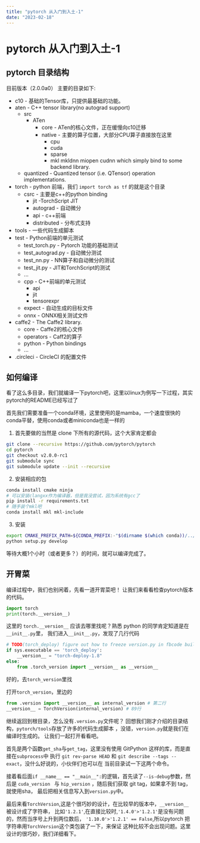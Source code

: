 ```yaml
---
title: "pytorch 从入门到入土-1"
date: "2023-02-18"
---
```


# pytorch 从入门到入土-1

## pytorch 目录结构

目前版本（2.0.0a0）
主要的目录如下:
* c10 - 基础的Tensor库，只提供最基础的功能。
* aten - C++ tensor library(no autograd support)
    * src
        * ATen
            * core - ATen的核心文件，正在缓慢向c10迁移
            * native - 主要的算子位置，大部分CPU算子直接放在这里
                * cpu
                * cuda
                * sparse
                * mkl mkldnn miopen cudnn
              which simply bind to some backend library.
  * quantized - Quantized tensor (i.e. QTensor) operation implementations. 
* torch - python 前端，我们 `import torch as tf` 的就是这个目录
    * csrc - 主要是c++的python binding
        * jit -TorchScript JIT
        * autograd - 自动微分
        * api - c++前端
        * distributed - 分布式支持
* tools - 一些代码生成脚本
* test - Python前端的单元测试
    * test_torch.py - Pytorch 功能的基础测试
    * test_autograd.py - 自动微分测试
    * test_nn.py - NN算子和自动微分的测试
    * test_jit.py - JIT和TorchScript的测试
    * ...
    * cpp - C++前端的单元测试
        * api
        * jit
        * tensorexpr
    * expect - 自动生成的目标文件
    * onnx - ONNX相关测试文件
* caffe2 - The Caffe2 library.
    * core - Caffe2的核心文件
    * operators - Caff2的算子
    * python - Python bindings
    * ...
* .circleci - CircleCI 的配置文件

## 如何编译

看了这么多目录，我们就编译一下pytorch吧，这里以linux为例写一下过程，其实pytorch的README已经写过了

首先我们需要准备一个conda环境，这里使用的是mamba，一个速度很快的conda平替，使用conda或者miniconda也是一样的

1. 首先要做的当然是 clone 下所有的源代码，这个大家肯定都会

```bash
git clone --recursive https://github.com/pytorch/pytorch
cd pytorch
git checkout v2.0.0-rc1
git submodule sync
git submodule update --init --recursive
```

2. 安装相应的包

```bash
conda install cmake ninja
# 可以安装clangxx作为编译器，但是我没尝试，因为系统有gcc了
pip install -r requirements.txt
# 随手装个mkl吧
conda install mkl mkl-include
```

3. 安装

```bash
export CMAKE_PREFIX_PATH=${CONDA_PREFIX:-"$(dirname $(which conda))/../"}
python setup.py develop
```

等待大概1个小时（或者更多？）的时间，就可以编译完成了。

## 开胃菜
编译过程中，我们也别闲着，先看一道开胃菜吧！
让我们来看看检查pytorch版本的代码。

```python
import torch
print(torch.__version__)
```

这里的 `torch.__version__` 应该去哪里找呢？熟悉 python 的同学肯定知道是在`__init__.py`里，
我们进入`__init__.py`，发现了几行代码

```python
# TODO(torch_deploy) figure out how to freeze version.py in fbcode build
if sys.executable == 'torch_deploy':
    __version__ = "torch-deploy-1.8"
else:
    from .torch_version import __version__ as __version__
```
好的，去`torch_version`里找

打开`torch_version`，里边的

```python
from .version import __version__ as internal_version # 第二行
__version__ = TorchVersion(internal_version) # 89行
```

继续返回到根目录，怎么没有`.version.py`文件呢？
回想我们刚才介绍的目录结构，`pytorch/tools`存放了许多的代码生成脚本
，没错，`version.py`就是我们在编译时生成的。 让我们一起打开看看吧。

首先是两个函数`get_sha`与`get_tag`，这里没有使用 GitPython 这样的库，而是直接在`subprocess`中
执行 `git rev-parse HEAD` 和 `git describe --tags --exact`，没什么好说的，小伙伴们也可以在
当前目录试一下这两个命令。

接着看后面`if __name__ == "__main__":`的逻辑，首先读了`--is-debug`参数，然后是
`cuda_version ` 与 `hip_version` ，随后我们获取 git tag，如果拿不到 tag，就使用sha，
最后把相关信息写入到`version.py`中。

最后来看`TorchVersion`,这是个很巧妙的设计，在比较早的版本中，`__version__`被设计成了字符串，
比如`'1.2.1'`,在直接比较时,`'1.4.0'>'1.2.1'`是没有问题的，然而当序号上升到两位数后，
`'1.10.0'>'1.2.1' == False`,所以pytorch 把字符串用`TorchVersion`这个类包装了一下，来保证
这种比较不会出现问题。这里设计的很巧妙，我们详细看下。
